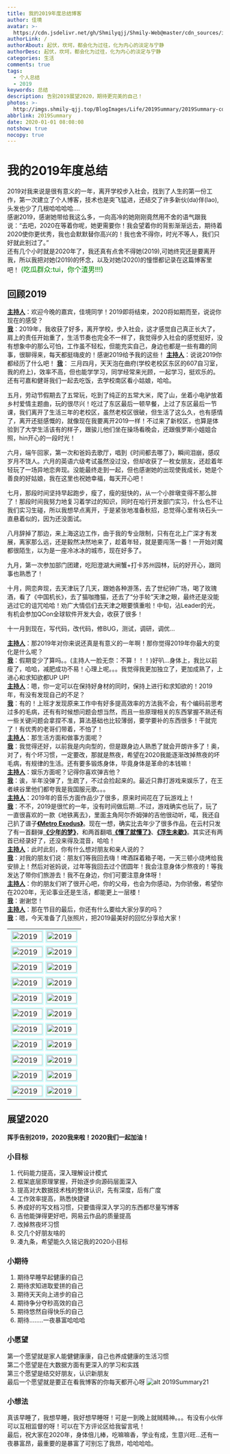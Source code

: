 ```yaml
---
title: 我的2019年度总结博客
author: 佳境
avatar: >-
  https://cdn.jsdelivr.net/gh/Shmilyqjj/Shmily-Web@master/cdn_sources/img/custom/avatar.jpg
authorLink: /
authorAbout: 起伏，坎坷，都会化为过往，化为内心的淡定与宁静
authorDesc: 起伏，坎坷，都会化为过往，化为内心的淡定与宁静
categories: 生活
comments: true
tags:
  - 个人总结
  - 2019
keywords: 总结
description: 告别2019展望2020，期待更完美的自己！
photos: >-
  http://imgs.shmily-qjj.top/BlogImages/Life/2019Summary/2019Summary-cover.jpeg
abbrlink: 2019Summary
date: 2020-01-01 08:08:08
notshow: true
nocopy: true
---
```


# 我的2019年度总结
2019对我来说是很有意义的一年，离开学校步入社会，找到了人生的第一份工作，第一次建立了个人博客，技术也是突飞猛进，还结交了许多新伙(da)伴(lao),头发也少了几根哈哈哈哈....  
感谢2019，感谢她带给我这么多，一向高冷的她刚刚竟然用不舍的语气跟我说：“去吧，2020在等着你呢，她更需要你！我会望着你的背影渐渐远去，期待着2020使你更优秀，我也会默默替你高兴的！我也舍不得你，时光不等人，我们只好就此别过了。”    
还有几个小时就是2020年了，我还真有点舍不得她(2019),可她终究还是要离开我，所以我把对她(2019)的怀念，以及对她(2020)的憧憬都记录在这篇博客里吧！
<font color="green"  size="3">(吃瓜群众:tui，你个渣男!!!)</font>

## 回顾2019  
<u>**主持人**</u>：欢迎今晚的嘉宾，佳境同学！2019即将结束，2020将如期而至，说说你现在的感受？  
<u>**我**</u>：2019年，我收获了好多，离开学校，步入社会，这才感觉自己真正长大了，肩上的责任开始重了，生活节奏也完全不一样了，我觉得步入社会的感觉挺好，没有想象中的那么可怕，工作虽不轻松，但能充实自己，身边也都是一些有趣的同事，很聊得来，每天都挺嗨皮的！感谢2019给予我的这些！
<u>**主持人**</u>：说说2019你都经历了什么吧！
<u>**我**</u>：
三月四月，天天泡在曲府(学校老校区东区的607自习室，我的府上)，效率不高，但也能学学习，同学经常来光顾，一起学习，挺欢乐的。还有可嘉和健哥我们一起去吃饭，去学校南区看小姑娘，哈哈。  

五月，劳动节假期去了五常玩，吃到了纯正的五常大米，爬了山，坐着小电驴放着乡村爱情主题曲，玩的很尽兴！吃过了东区最后一顿早餐，上过了东区最后一节课，我们离开了生活三年的老校区，虽然老校区很破，但生活了这么久，也有感情了，离开还挺感慨的，就像现在我要离开2019一样！不过来了新校区，也算是体验到了大学生活该有的样子，跟骏儿他们坐在操场看晚会，还跟俄罗斯小姐姐合照，hin开心的一段时光！  

六月，端午回家，第一次和爸妈去歌厅，唱到《时间都去哪了》，瞬间泪崩，感叹岁月不饶人。六月的英语六级考试虽然没过没，但却收获了一枚女朋友，还趁着年轻玩了一场异地恋奔现。没能最终走到一起，但也感谢她的出现使我成长，她是个善良的好姑娘，我在这里也祝她幸福，每天开心吧！  

七月，那段时间坚持早起跑步，瘦了，瘦的挺快的，从一个小胖墩变得不那么胖了！那段时间我努力地复习着学过的知识，同时在哈行开发部门实习，什么也不让我们实习生碰，所以我想早点离开，于是紧张地准备秋招，总觉得心里有块石头一直悬着似的，因为还没面试。  

八月辞掉了那边，来上海这边工作，由于我的专业限制，只有在北上广深才有发展，离家那么远，还是毅然决然地来了，趁着年轻，就是要闯荡一番！一开始对魔都很陌生，以为是一座冷冰冰的城市，现在好多了。  

九月，第一次参加部门团建，吃阳澄湖大闸蟹+打卡苏州园林，玩的好开心，跟同事也熟悉了！  

十月，网恋奔现，去天津玩了几天，跟她各种游荡，去了世纪钟广场，喝了玫瑰酒，看了《中国机长》，去了猫咖撸猫，还去了“分手轮”天津之眼，最终还是没能逃过它的诅咒哈哈！劝广大情侣们去天津之眼要慎重啦！中旬，沾Leader的光，有机会参加QCon全球软件开发大会，收获了很多！  

十一月到现在，写代码，改代码，修BUG，测试，调研，调优...  

<u>**主持人**</u>：那2019年对你来说还真是有意义的一年啊！那你觉得2019年你最大的变化是什么呢？  
<u>**我**</u>：假期变少了算吗。。(主持人一脸无奈：不算！！！)好叭...身体上，我比以前瘦了，哈哈，减肥成功不易！心理上呢。。。我觉得我更加独立了，更加成熟了，上进心和求知欲都UP UP!  
<u>**主持人**</u>：嗯，你一定可以在保持好身材的同时，保持上进行和求知欲的！2019年，有没有发现自己的不足？  
<u>**我**</u>：有的！上班才发现原来工作中有好多提高效率的方法我不会，有个编码前思考过多的毛病，还有有时候想问题会想当然，而且一些原理相关的东西掌握不熟还有一些关键问题会拿捏不准，算法基础也比较薄弱，要学要补的东西很多！干就完了！有优秀的老哥们带着，不怕了！  
<u>**主持人**</u>：那生活方面和做事方面呢？  
<u>**我**</u>：我觉得还好，以前我是内向型的，但是跟身边人熟悉了就会开朗许多了！奥，对了，有个坏习惯，一定要改，那就是熬夜，希望在2020我能逐渐改掉熬夜的坏毛病，有规律的生活。还有要多锻炼身体，毕竟身体是革命的本钱嘛！  
<u>**主持人**</u>：娱乐方面呢？记得你喜欢弹吉他？  
<u>**我**</u>：诶，半年没弹了，生疏了，不过会捡起来的。最近只靠打游戏来娱乐了，在王者峡谷里他们都夸我是我国服元歌。。。  
<u>**主持人**</u>：2019年的音乐方面作品少了很多，原来时间花在了玩游戏上！  
<u>**我**</u>：不不，2019是很忙的一年，没有时间做后期...不过，游戏确实也玩了，玩了一直很喜欢的一款《地铁离去》，里面主角阿尔乔姆弹的吉他很动听，喏，我还自己扒了谱子[**《Metro Exodus》**](https://www.bilibili.com/video/av45005647)。现在一想，确实比去年少了很多作品，在云村只发了有一首翻弹[**《少年的梦》**](https://music.163.com/#/song?id=1372213918)，和两首翻唱[**《懂了就懂了》**](https://music.163.com/#/song?id=1372350095)、[**《浮生未歇》**](https://music.163.com/#/song?id=1411112113)。其实还有两首已经录好了，还没来得及混音，哈哈！  
<u>**主持人**</u>：此时此刻，你有什么想对朋友和亲人说的？  
<u>**我**</u>：对我的朋友们说：朋友们等我回去嗨！啤酒踩着箱子喝，一天三顿小烧烤给我安排上！然后对爸妈说，过年等我回去过个团圆年！我会注意身体少熬夜的！等我发达了带你们旅游去！我不在身边，你们可要注意身体呀！  
<u>**主持人**</u>：你的朋友们听了很开心吧，你的父母，也会为你感动，为你骄傲，希望你在2020年，无论事业还是生活，都能更上一层楼！  
<u>**我**</u>：谢谢您！  
<u>**主持人**</u>：那在节目的最后，你还有什么要给大家分享的吗？  
<u>**我**</u>：嗯，今天准备了几张照片，把2019最美好的回忆分享给大家！  

|   |   |
| ---- | ---- |
| <img src="http://imgs.shmily-qjj.top/BlogImages/Life/2019Summary/2019Summary00-1.JPG" width=100% style="border:solid 3px #CCFFFF" title="2019" align=left alt="2019"> | <img src="http://imgs.shmily-qjj.top/BlogImages/Life/2019Summary/2019Summary00-2.JPG" width=100% style="border:solid 3px #CCFFFF" title="2019" align=right alt="2019"> |
| <img src="http://imgs.shmily-qjj.top/BlogImages/Life/2019Summary/2019Summary01.jpeg" width=100% style="border:solid 3px #CCFFFF" title="2019" align=left alt="2019"> | <img src="http://imgs.shmily-qjj.top/BlogImages/Life/2019Summary/2019Summary02.jpeg" width=100% style="border:solid 3px #CCFFFF" title="2019" align=right alt="2019"> |
| <img src="http://imgs.shmily-qjj.top/BlogImages/Life/2019Summary/2019Summary03.jpg" width=100% style="border:solid 3px #CCFFFF" title="2019" align=left alt="2019"> | <img src="http://imgs.shmily-qjj.top/BlogImages/Life/2019Summary/2019Summary04.jpg" width=100% style="border:solid 3px #CCFFFF" title="2019" align=right alt="2019"> |
| <img src="http://imgs.shmily-qjj.top/BlogImages/Life/2019Summary/2019Summary05.jpg" width=100% style="border:solid 3px #CCFFFF" title="2019" align=left alt="2019"> | <img src="http://imgs.shmily-qjj.top/BlogImages/Life/2019Summary/2019Summary06.jpg" width=100% style="border:solid 3px #CCFFFF" title="2019" align=right alt="2019"> |
| <img src="http://imgs.shmily-qjj.top/BlogImages/Life/2019Summary/2019Summary07.jpg" width=100% style="border:solid 3px #CCFFFF" title="2019" align=left alt="2019"> | <img src="http://imgs.shmily-qjj.top/BlogImages/Life/2019Summary/2019Summary08.jpg" width=100% style="border:solid 3px #CCFFFF" title="2019" align=right alt="2019"> |
| <img src="http://imgs.shmily-qjj.top/BlogImages/Life/2019Summary/2019Summary09.jpg" width=100% style="border:solid 3px #CCFFFF" title="2019" align=left alt="2019"> | <img src="http://imgs.shmily-qjj.top/BlogImages/Life/2019Summary/2019Summary10.jpg" width=100% style="border:solid 3px #CCFFFF" title="2019" align=right alt="2019"> |
| <img src="http://imgs.shmily-qjj.top/BlogImages/Life/2019Summary/2019Summary11.jpg" width=100% style="border:solid 3px #CCFFFF" title="2019" align=left alt="2019"> | <img src="http://imgs.shmily-qjj.top/BlogImages/Life/2019Summary/2019Summary12.jpeg" width=100% style="border:solid 3px #CCFFFF" title="2019" align=right alt="2019"> |
| <img src="http://imgs.shmily-qjj.top/BlogImages/Life/2019Summary/2019Summary13.jpg" width=100% style="border:solid 3px #CCFFFF" title="2019" align=left alt="2019"> | <img src="http://imgs.shmily-qjj.top/BlogImages/Life/2019Summary/2019Summary14.jpg" width=100% style="border:solid 3px #CCFFFF" title="2019" align=right alt="2019"> |
| <img src="http://imgs.shmily-qjj.top/BlogImages/Life/2019Summary/2019Summary15.jpg" width=100% style="border:solid 3px #CCFFFF" title="2019" align=left alt="2019"> | <img src="http://imgs.shmily-qjj.top/BlogImages/Life/2019Summary/2019Summary16.jpg" width=100% style="border:solid 3px #CCFFFF" title="2019" align=right alt="2019"> |
| <img src="http://imgs.shmily-qjj.top/BlogImages/Life/2019Summary/2019Summary17.jpg" width=100% style="border:solid 3px #CCFFFF" title="2019" align=left alt="2019"> | <img src="http://imgs.shmily-qjj.top/BlogImages/Life/2019Summary/2019Summary18.jpg" width=100% style="border:solid 3px #CCFFFF" title="2019" align=right alt="2019"> |
| <img src="http://imgs.shmily-qjj.top/BlogImages/Life/2019Summary/2019Summary19.jpeg" width=100% style="border:solid 3px #CCFFFF" title="2019" align=left alt="2019"> | <img src="http://imgs.shmily-qjj.top/BlogImages/Life/2019Summary/2019Summary20.jpg" width=100% style="border:solid 3px #CCFFFF" title="2019" align=right alt="2019"> |



## 展望2020  
**挥手告别2019，2020我来啦！2020我们一起加油！**
### 小目标  
1. 代码能力提高，深入理解设计模式  
2. 框架底层原理掌握，开始逐步向源码层面深入  
3. 提高对大数据技术栈的整体认识，先有深度，后有广度  
4. 工作效率提高，熟悉快捷键  
5. 养成好的写文档习惯，只要值得深入学习的东西都尽量写博客  
6. 吉他能弹得更好吧，网易云作品的质量提高  
7. 改掉熬夜坏习惯  
8. 交几个好朋友啥的  
9. 凑九条，希望能久久铭记我的2020小目标  

### 小期待  
1. 期待早睡早起健康的自己  
2. 期待求知进取爱拼的自己  
3. 期待天天向上进步的自己  
4. 期待争分夺秒高效的自己  
5. 期待悠然自得快乐的自己  
6. 期待........一夜暴富哈哈哈

### 小愿望  
第一个愿望就是家人能健健康康，自己也养成健康的生活习惯  
第二个愿望是在大数据方面有更深入的学习和实践  
第三个愿望是结交好朋友，认识新朋友  
最后一个愿望就是要正在看我博客的你每天都开心呀
![alt 2019Summary21](http://imgs.shmily-qjj.top/BlogImages/Life/2019Summary/2019Summary21.jpeg)

### 小想法  
真该早睡了，我想早睡，我好想早睡呀！可是一到晚上就贼精神。。。有没有小伙伴可以互相监督的呀！可以在下方评论区给我留言吼！  
最后，祝大家在2020年，身体倍儿棒，吃嘛嘛香，学业有成，生意兴旺...还有一夜暴富昂，最重要的是暴富了可别忘了我昂，哈哈哈哈。  
